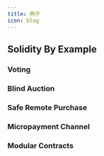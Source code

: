 ```yaml
---
title: 例子
icon: blog
---
```


## Solidity By Example

### Voting

### Blind Auction

### Safe Remote Purchase

### Micropayment Channel

### Modular Contracts





